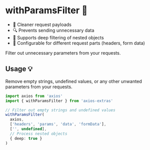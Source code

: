 # withParamsFilter 🧹

- 🧼 Cleaner request payloads
- 🔍 Prevents sending unnecessary data
- 🌳 Supports deep filtering of nested objects
- 🔧 Configurable for different request parts (headers, form data)

Filter out unnecessary parameters from your requests.

## Usage 💡

Remove empty strings, undefined values, or any other unwanted parameters from your requests.

```typescript
import axios from 'axios'
import { withParamsFilter } from 'axios-extras'

// Filter out empty strings and undefined values
withParamsFilter(
  axios,
  ['headers', 'params', 'data', 'formData'],
  ['', undefined],
  // Process nested objects
  { deep: true }
)
```
